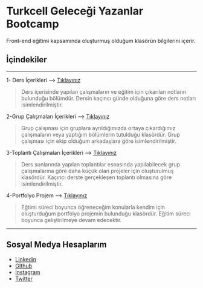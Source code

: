 # Turkcell Geleceği Yazanlar Bootcamp

Front-end eğitimi kapsamında oluşturmuş olduğum klasörün bilgilerini içerir.

## İçindekiler

---

1- Ders İçerikleri --> [Tıklayınız](/Ogrenciler/SelimEminoglu/Dersler/)

> Ders içerisinde yapılan çalışmaların ve eğitim için çıkarılan notların bulunduğu bölümdür. Dersin kaçıncı günde olduğuna göre ders notları isimlendirilmiştir.

2-Grup Çalışmaları İçerikleri --> [Tıklayınız](/Ogrenciler/SelimEminoglu/Grup%20%C3%87al%C4%B1%C5%9Fmalar%C4%B1/)

> Grup çalışması için gruplara ayrıldığımızda ortaya çıkardığımız çalışmaların veya yaptığım bölümlerin tutulduğu klasördür. Grup çalışması için ekip olduğum arkadaşlara göre isimlendirilmiştir.

3-Toplantı Çalışmaları İçerikleri --> [Tıklayınız](/Ogrenciler/SelimEminoglu/Toplant%C4%B1lar/)

> Ders sonlarında yapılan toplantılar esnasında yapılabilecek grup çalışmalarına göre daha küçük olan projeler için oluşturulmuş klasördür. Kaçıncı derste gerçekleşen toplantı olmasına göre isimlendirilmiştir.

4-Portfolyo Projem --> [Tıklayınız](/Ogrenciler/SelimEminoglu/Portfolyo%20Projem/)

> Eğtimi süreci boyunca öğreneceğim konularla kendim için oluşturduğum portfolyo projemin bulunduğu klasördür. Eğitim süreci boyunca geliştirilmeye devam edecektir.

---

## Sosyal Medya Hesaplarım

- [Linkedin](https://www.linkedin.com/in/selim-eminoglu/)
- [Gİthub](https://github.com/SelimEminoglu61)
- [İnstagram](https://www.instagram.com/selimeminoglu/)
- [Twitter](https://twitter.com/SelimEminolu3)
